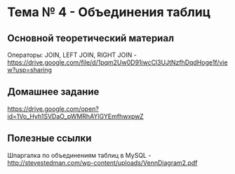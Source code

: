 # Тема № 4 -  Объединения таблиц



## Основной теоретический материал

Операторы: JOIN, LEFT JOIN, RIGHT JOIN - https://drive.google.com/file/d/1pqm2Uw0D91iwcCl3UJtNzfhDqdHoge1f/view?usp=sharing



## Домашнее задание

https://drive.google.com/open?id=1Vo_Hyh1SVDaO_pWMRhAYlGYEmfhwxpwZ


## Полезные ссылки

Шпаргалка по объединениям таблиц в MySQL - http://stevestedman.com/wp-content/uploads/VennDiagram2.pdf
